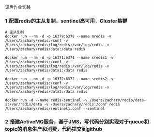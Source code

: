 课后作业实践

### 1.配置redis的主从复制，sentinel高可用，Cluster集群

```
# 主从复制
docker run --rm -d -p 16379:6379 --name mredis -v /Users/zachary/redis:/conf -v /Users/zachary/redis/log/redis:/var/log/redis -v /Users/zachary/redis/data:/data redis

docker run --rm -d -p 16371:6371 --name sredis1 -v /Users/zachary/redis:/conf -v /Users/zachary/redis/log/redis:/var/log/redis -v /Users/zachary/redis/data1:/data redis

docker run --rm -d -p 16372:6372 --name sredis2 -v /Users/zachary/redis:/conf -v /Users/zachary/redis/log/redis:/var/log/redis -v /Users/zachary/redis/data2:/data redis
```

```
docker run -d --name redis-sentinel -v /Users/zachary/redis/data-s:/var/redis/data -v /Users/zachary/redis:/conf redis /Users/zachary/redis/sentinel1.conf --sentinel
```



### 2.搭建ActiveMQ服务，基于JMS，写代码分别实现对于queue和topic的消息生产和消费，代码提交到github

